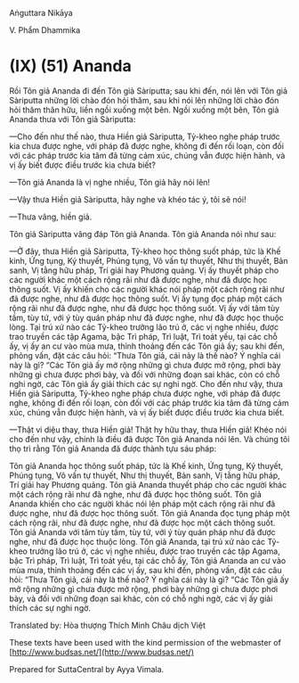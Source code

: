  

Aṅguttara Nikāya

V. Phẩm Dhammika

# (IX) (51) Ananda

Rồi Tôn giả Ananda đi đến Tôn giả Sàriputta; sau khi đến, nói lên với Tôn giả Sàriputta những lời chào đón hỏi thăm, sau khi nói lên những lời chào đón hỏi thăm thân hữu, liền ngồi xuống một bên. Ngồi xuống một bên, Tôn giả Ananda thưa với Tôn giả Sàriputta:

—Cho đến như thế nào, thưa Hiền giả Sàriputta, Tỷ-kheo nghe pháp trước kia chưa được nghe, với pháp đã được nghe, không đi đến rối loạn, còn đối với các pháp trước kia tâm đã từng cảm xúc, chúng vẫn được hiện hành, và vị ấy biết được điều trước kia chưa biết?

—Tôn giả Ananda là vị nghe nhiều, Tôn giả hãy nói lên!

—Vậy thưa Hiền giả Sàriputta, hãy nghe và khéo tác ý, tôi sẽ nói!

—Thưa vâng, hiền giả.

Tôn giả Sàriputta vâng đáp Tôn giả Ananda. Tôn giả Ananda nói như sau:

—Ở đây, thưa Hiền giả Sàriputta, Tỷ-kheo học thông suốt pháp, tức là Khế kinh, Ứng tụng, Ký thuyết, Phúng tụng, Vô vấn tự thuyết, Như thị thuyết, Bản sanh, Vị tằng hữu pháp, Trí giải hay Phương quảng. Vị ấy thuyết pháp cho các người khác một cách rộng rãi như đã được nghe, như đã được học thông suốt. Vị ấy khiến cho các người khác nói pháp một cách rộng rãi như đã được nghe, như đã được học thông suốt. Vị ấy tụng đọc pháp một cách rộng rãi như đã được nghe, như đã được học thông suốt. Vị ấy với tâm tùy tầm, tùy tứ, với ý tùy quán pháp như đã được nghe, như đã được học thuộc lòng. Tại trú xứ nào các Tỷ-kheo trưởng lão trú ở, các vị nghe nhiều, được trao truyền các tập Agama, bậc Trì pháp, Trì luật, Trì toát yếu, tại các chỗ ấy, vị ấy an cư vào mùa mưa, thỉnh thoảng đến các Tôn giả ấy; sau khi đến, phỏng vấn, đặt các câu hỏi: “Thưa Tôn giả, cái này là thế nào? Ý nghĩa cái này là gì? “Các Tôn giả ấy mở rộng những gì chưa được mở rộng, phơi bày những gì chưa được phơi bày, và đối với những đoạn sai khác, còn có chỗ nghi ngờ, các Tôn giả ấy giải thích các sự nghi ngờ. Cho đến như vậy, thưa Hiền giả Sàriputta, Tỷ-kheo nghe pháp chưa được nghe, với pháp đã được nghe, không đi đến rối loạn, còn đối với các pháp trước kia tâm đã từng cảm xúc, chúng vẫn được hiện hành, và vị ấy biết được điều trước kia chưa biết.

—Thật vi diệu thay, thưa Hiền giả! Thật hy hữu thay, thưa Hiền giả! Khéo nói cho đến như vậy, chính là điều đã được Tôn giả Ananda nói lên. Và chúng tôi thọ trì rằng Tôn giả Ananda đã được thành tựu sáu pháp:

Tôn giả Ananda học thông suốt pháp, tức là Khế kinh, Ứng tụng, Ký thuyết, Phúng tụng, Vô vấn tự thuyết, Như thị thuyết, Bản sanh, Vị tằng hữu pháp, Trí giải hay Phương quảng. Tôn giả Ananda thuyết pháp cho các người khác một cách rộng rãi như đã nghe, như đã được học thông suốt. Tôn giả Ananda khiến cho các người khác nói lên pháp một cách rộng rãi như đã được nghe, như đã được học thông suốt. Tôn giả Ananda đọc tụng pháp một cách rộng rãi, như đã được nghe, như đã được học một cách thông suốt. Tôn giả Ananda với tâm tùy tầm, tùy tứ, với ý tùy quán pháp như đã được nghe, như đã được học thuộc lòng. Tôn giả Ananda, tại trú xứ nào các Tỷ-kheo trưởng lão trú ở, các vị nghe nhiều, được trao truyền các tập Agama, bậc Trì pháp, Trì luật, Trì toát yếu, tại các chỗ ấy, Tôn giả Ananda an cư vào mùa mưa, thỉnh thoảng đến các vị ấy, sau khi đến, phỏng vấn, đặt các câu hỏi: “Thưa Tôn giả, cái này là thế nào? Ý nghĩa cái này là gì? “Các Tôn giả ấy mở rộng những gì chưa được mở rộng, phơi bày những gì chưa được phơi bày, và đối với những đoạn sai khác, còn có chỗ nghi ngờ, các vị ấy giải thích các sự nghi ngờ.

Translated by: Hòa thượng Thích Minh Châu dịch Việt

These texts have been used with the kind permission of the webmaster of [http://www.budsas.net/](http://www.budsas.net/)

Prepared for SuttaCentral by Ayya Vimala.